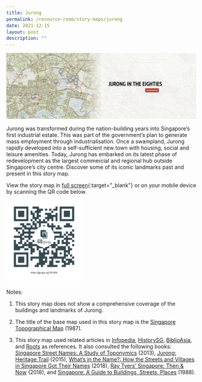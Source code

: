 ```yaml
---
title: Jurong
permalink: /resource-room/story-maps/jurong
date: 2021-12-15
layout: post
description: ""
---
```


<img src="/images/storymap-image-jurong.png" alt="storymap-jurong"/>

Jurong was transformed during the nation-building years into Singapore’s first industrial estate. This was part of the government’s plan to generate mass employment through industrialisation. Once a swampland, Jurong rapidly developed into a self-sufficient new town with housing, social and leisure amenities. Today, Jurong has embarked on its latest phase of redevelopment as the largest commercial and regional hub outside Singapore’s city centre. 
Discover some of its iconic landmarks past and present in this story map.

View the story map in [full screen](https://nlb.geoicon.com/spatialdiscovery/storymaps/jurong/index.html){:target="_blank"} or on your mobile device by scanning the QR code below.

<img src="/images/qr-code-storymap-jurong.jpg" alt="qr-code-storymap-jurong" style="width:200px;" />

Notes:
1. This story map does not show a comprehensive coverage of the buildings and landmarks of Jurong.

2. The title of the base map used in this story map is the [Singapore Topographical Map]( https://www.nas.gov.sg/archivesonline/maps_building_plans/record-details/fb66894d-115c-11e3-83d5-0050568939ad) (1987).

3. This story map used related articles in [Infopedia](https://eresources.nlb.gov.sg/infopedia/), [HistorySG](http://eresources.nlb.gov.sg/history), [BiblioAsia](https://www.nlb.gov.sg/Browse/BiblioAsia.aspx), and [Roots](https://www.roots.sg/) as references. It also consulted the following books: [Singapore Street Names: A Study of Toponymics](https://eservice.nlb.gov.sg/item_holding.aspx?bid=200123850) (2013), [Jurong: Heritage Trail](https://eservice.nlb.gov.sg/item_holding.aspx?bid=202056554) (2015), [What’s in the Name?: How the Streets and Villages in Singapore Got Their Names](https://eservice.nlb.gov.sg/item_holding.aspx?bid=202924449) (2018), [Ray Tyers’ Singapore: Then & Now](https://eservice.nlb.gov.sg/item_holding.aspx?bid=203784837) (2018), and [Singapore: A Guide to Buildings, Streets, Places](http://eservice.nlb.gov.sg/item_holding.aspx?bid=4712298) (1988).